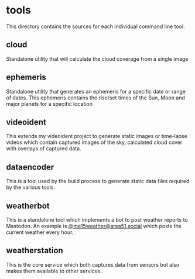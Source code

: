 # tools

This directory contains the sources for each individual command line tool.

## cloud

Standalone utility that will calculate the cloud coverage from a single image

## ephemeris

Standalone utility that generates an ephemeris for a specific date or range of dates.
This ephemeris contains the rise/set times of the Sun, Moon and major planets for
a specific location

## videoident

This extends my videoident project to generate static images or time-lapse videos
which contain captured images of the sky, calculated cloud cover with overlays of
captured data.

## dataencoder

This is a tool used by the build process to generate static data files required by the
various tools.

## weatherbot

This is a standalone tool which implements a bot to post weather reports to Mastodon.
An example is [@me15weather@area51.social](https://area51.social/@me15weather) which
posts the current weather every hour.

## weatherstation

This is the core service which both captures data from sensors but also makes them
available to other services.